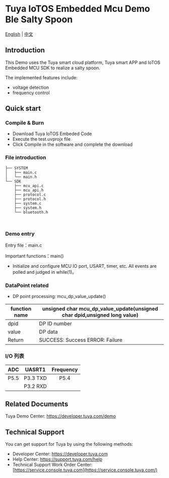 # Tuya IoTOS Embedded Mcu Demo  Ble Salty Spoon

[English](./README.md) | [中文](./README_zh.md)

## Introduction  

This Demo uses the Tuya smart cloud platform, Tuya smart APP and IoTOS Embedded MCU SDK to realize a salty spoon.

The implemented features include:

+ voltage detection
+ frequency control


## Quick start  

### Compile & Burn
+ Download  Tuya IoTOS Embeded Code
+ Execute the test.uvprojx file
+ Click Compile in the software and complete the download


### File introduction 

```
├── SYSTEM
│   ├── main.c
│   └── main.h
└── SDK
    ├── mcu_api.c
    ├── mcu_api.h
    ├── protocol.c
    ├── protocol.h
    ├── system.c
    ├── system.h
    └── bluetooth.h
    
    
```



### Demo entry

Entry file：main.c

Important functions：main()

+ Initialize and configure MCU IO port, USART, timer, etc. All events are polled and judged in while(1)。




### DataPoint related

+ DP point processing: mcu_dp_value_update()

| function name | unsigned char mcu_dp_value_update(unsigned char dpid,unsigned long value) |
| ------------- | ------------------------------------------------------------ |
| dpid          | DP ID number                                                 |
| value         | DP data                                                      |
| Return        | SUCCESS: Success ERROR: Failure                              |



### I/O 列表 

| ADC  |  UASRT1  | Frequency |
| :--: | :------: | :-------: |
| P5.5 | P3.3 TXD |   P5.4    |
|      | P3.2 RXD |           |



## Related Documents

  Tuya Demo Center: https://developer.tuya.com/demo



## Technical Support

  You can get support for Tuya by using the following methods:

- Developer Center: https://developer.tuya.com
- Help Center: https://support.tuya.com/help
- Technical Support Work Order Center: [https://service.console.tuya.com](https://service.console.tuya.com/) 

